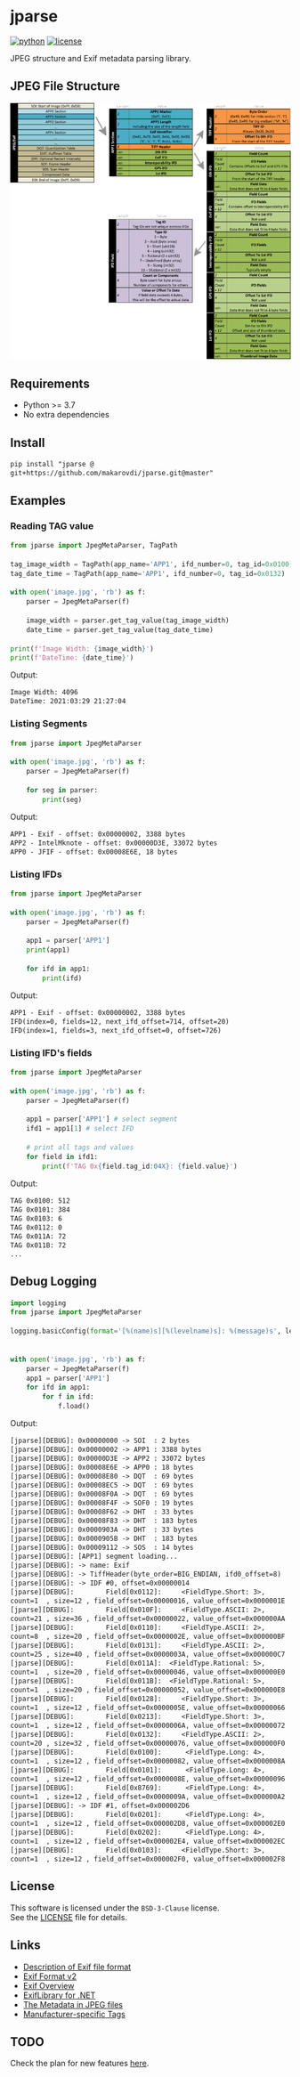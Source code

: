 # jparse

[![python](https://img.shields.io/badge/Python-3.7-blue?logo=python&logoColor=white)](https://docs.python.org/3/whatsnew/3.7.html)
[![license](https://img.shields.io/badge/License-BSD%203--Clause-green)](https://choosealicense.com/licenses/mit/)

JPEG structure and Exif metadata parsing library.

## JPEG File Structure

<img src='docs/jpeg_format.png' width='700'>

## Requirements

* Python >= 3.7
* No extra dependencies


## Install

```
pip install "jparse @ git+https://github.com/makarovdi/jparse.git@master"
```

## Examples

### Reading TAG value

```python
from jparse import JpegMetaParser, TagPath

tag_image_width = TagPath(app_name='APP1', ifd_number=0, tag_id=0x0100)
tag_date_time = TagPath(app_name='APP1', ifd_number=0, tag_id=0x0132)

with open('image.jpg', 'rb') as f:
    parser = JpegMetaParser(f)

    image_width = parser.get_tag_value(tag_image_width)
    date_time = parser.get_tag_value(tag_date_time)

print(f'Image Width: {image_width}')
print(f'DateTime: {date_time}')
```

Output:
```
Image Width: 4096
DateTime: 2021:03:29 21:27:04
```

### Listing Segments

```python
from jparse import JpegMetaParser

with open('image.jpg', 'rb') as f:
    parser = JpegMetaParser(f)
    
    for seg in parser:
        print(seg)
```

Output:
```
APP1 - Exif - offset: 0x00000002, 3388 bytes
APP2 - IntelMknote - offset: 0x00000D3E, 33072 bytes
APP0 - JFIF - offset: 0x00008E6E, 18 bytes
```

### Listing IFDs

```python
from jparse import JpegMetaParser

with open('image.jpg', 'rb') as f:
    parser = JpegMetaParser(f)

    app1 = parser['APP1']
    print(app1)

    for ifd in app1:
        print(ifd)
```
Output:
```
APP1 - Exif - offset: 0x00000002, 3388 bytes
IFD(index=0, fields=12, next_ifd_offset=714, offset=20)
IFD(index=1, fields=3, next_ifd_offset=0, offset=726)
```


### Listing IFD's fields

```python
from jparse import JpegMetaParser

with open('image.jpg', 'rb') as f:
    parser = JpegMetaParser(f)
    
    app1 = parser['APP1'] # select segment
    ifd1 = app1[1] # select IFD

    # print all tags and values
    for field in ifd1:
        print(f'TAG 0x{field.tag_id:04X}: {field.value}')
```

Output:
```
TAG 0x0100: 512
TAG 0x0101: 384
TAG 0x0103: 6
TAG 0x0112: 0
TAG 0x011A: 72
TAG 0x011B: 72
...
```


## Debug Logging

```python
import logging
from jparse import JpegMetaParser

logging.basicConfig(format='[%(name)s][%(levelname)s]: %(message)s', level=logging.DEBUG)


with open('image.jpg', 'rb') as f:
    parser = JpegMetaParser(f)
    app1 = parser['APP1']
    for ifd in app1:
        for f in ifd:
            f.load()
```

Output:
```
[jparse][DEBUG]: 0x00000000 -> SOI  : 2 bytes
[jparse][DEBUG]: 0x00000002 -> APP1 : 3388 bytes
[jparse][DEBUG]: 0x00000D3E -> APP2 : 33072 bytes
[jparse][DEBUG]: 0x00008E6E -> APP0 : 18 bytes
[jparse][DEBUG]: 0x00008E80 -> DQT  : 69 bytes
[jparse][DEBUG]: 0x00008EC5 -> DQT  : 69 bytes
[jparse][DEBUG]: 0x00008F0A -> DQT  : 69 bytes
[jparse][DEBUG]: 0x00008F4F -> SOF0 : 19 bytes
[jparse][DEBUG]: 0x00008F62 -> DHT  : 33 bytes
[jparse][DEBUG]: 0x00008F83 -> DHT  : 183 bytes
[jparse][DEBUG]: 0x0000903A -> DHT  : 33 bytes
[jparse][DEBUG]: 0x0000905B -> DHT  : 183 bytes
[jparse][DEBUG]: 0x00009112 -> SOS  : 14 bytes
[jparse][DEBUG]: [APP1] segment loading...
[jparse][DEBUG]: -> name: Exif
[jparse][DEBUG]: -> TiffHeader(byte_order=BIG_ENDIAN, ifd0_offset=8)
[jparse][DEBUG]: -> IDF #0, offset=0x00000014
[jparse][DEBUG]: 		Field[0x0112]:     <FieldType.Short: 3>, count=1  , size=12 , field_offset=0x00000016, value_offset=0x0000001E
[jparse][DEBUG]: 		Field[0x010F]:     <FieldType.ASCII: 2>, count=21 , size=36 , field_offset=0x00000022, value_offset=0x000000AA
[jparse][DEBUG]: 		Field[0x0110]:     <FieldType.ASCII: 2>, count=8  , size=20 , field_offset=0x0000002E, value_offset=0x000000BF
[jparse][DEBUG]: 		Field[0x0131]:     <FieldType.ASCII: 2>, count=25 , size=40 , field_offset=0x0000003A, value_offset=0x000000C7
[jparse][DEBUG]: 		Field[0x011A]:  <FieldType.Rational: 5>, count=1  , size=20 , field_offset=0x00000046, value_offset=0x000000E0
[jparse][DEBUG]: 		Field[0x011B]:  <FieldType.Rational: 5>, count=1  , size=20 , field_offset=0x00000052, value_offset=0x000000E8
[jparse][DEBUG]: 		Field[0x0128]:     <FieldType.Short: 3>, count=1  , size=12 , field_offset=0x0000005E, value_offset=0x00000066
[jparse][DEBUG]: 		Field[0x0213]:     <FieldType.Short: 3>, count=1  , size=12 , field_offset=0x0000006A, value_offset=0x00000072
[jparse][DEBUG]: 		Field[0x0132]:     <FieldType.ASCII: 2>, count=20 , size=32 , field_offset=0x00000076, value_offset=0x000000F0
[jparse][DEBUG]: 		Field[0x0100]:      <FieldType.Long: 4>, count=1  , size=12 , field_offset=0x00000082, value_offset=0x0000008A
[jparse][DEBUG]: 		Field[0x0101]:      <FieldType.Long: 4>, count=1  , size=12 , field_offset=0x0000008E, value_offset=0x00000096
[jparse][DEBUG]: 		Field[0x8769]:      <FieldType.Long: 4>, count=1  , size=12 , field_offset=0x0000009A, value_offset=0x000000A2
[jparse][DEBUG]: -> IDF #1, offset=0x000002D6
[jparse][DEBUG]: 		Field[0x0201]:      <FieldType.Long: 4>, count=1  , size=12 , field_offset=0x000002D8, value_offset=0x000002E0
[jparse][DEBUG]: 		Field[0x0202]:      <FieldType.Long: 4>, count=1  , size=12 , field_offset=0x000002E4, value_offset=0x000002EC
[jparse][DEBUG]: 		Field[0x0103]:     <FieldType.Short: 3>, count=1  , size=12 , field_offset=0x000002F0, value_offset=0x000002F8
```

## License

This software is licensed under the `BSD-3-Clause` license.  
See the [LICENSE](LICENSE) file for details.

## Links

* [Description of Exif file format](https://www.media.mit.edu/pia/Research/deepview/exif.html)
* [Exif Format v2](https://www.kodak.com/global/plugins/acrobat/en/service/digCam/exifStandard2.pdf)
* [Exif Overview](https://www.cipa.jp/std/documents/e/Exif3.0-Overview_E.pdf)
* [ExifLibrary for .NET](https://www.codeproject.com/Articles/43665/ExifLibrary-for-NET)
* [The Metadata in JPEG files](https://dev.exiv2.org/projects/exiv2/wiki/The_Metadata_in_JPEG_files)
* [Manufacturer-specific Tags](https://exiftool.org/TagNames/JPEG.html)

## TODO

Check the plan for new features [here](TODO.md).